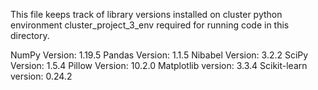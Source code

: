 This file keeps track of library versions installed on cluster python environment cluster_project_3_env required for running code in this directory. 

NumPy Version: 1.19.5
Pandas Version: 1.1.5
Nibabel Version: 3.2.2
SciPy Version: 1.5.4
Pillow Version: 10.2.0
Matplotlib version: 3.3.4
Scikit-learn version: 0.24.2
